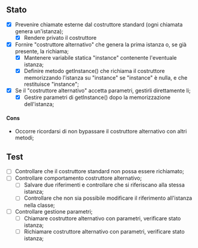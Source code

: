 ## Stato

- [x] Prevenire chiamate esterne dal costruttore standard (ogni chiamata genera un'istanza);
  - [x] Rendere privato il costruttore
- [x] Fornire "costruttore alternativo" che genera la prima istanza o, se già presente, la richiama;
  - [x] Mantenere variabile statica "instance" contenente l'eventuale istanza;
  - [x] Definire metodo getInstance() che richiama il costruttore memorizzando l'istanza su "instance" se "instance" è nulla, e che restituisce "instance";
- [x] Se il "costruttore alternativo" accetta parametri, gestirli direttamente li;
  - [x] Gestire parametri di getInstance() dopo la memorizzazione dell'istanza;

#### Cons
- Occorre ricordarsi di non bypassare il costruttore alternativo con altri metodi;

## Test
- [ ] Controllare che il costruttore standard non possa essere richiamato;
- [ ] Controllare comportamento costruttore alternativo;
  - [ ] Salvare due riferimenti e controllare che si riferiscano alla stessa istanza;
  - [ ] Controllare che non sia possibile modificare il riferimento all'istanza nella classe;
- [ ] Controllare gestione parametri;
  - [ ] Chiamare costruttore alternativo con parametri, verificare stato istanza;
  - [ ] Richiamare costruttore alternativo con parametri, verificare stato istanza;

